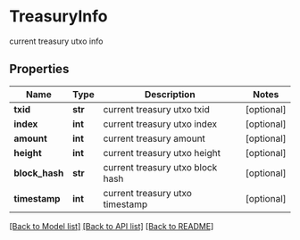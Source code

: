 # TreasuryInfo

current treasury utxo info
## Properties
Name | Type | Description | Notes
------------ | ------------- | ------------- | -------------
**txid** | **str** | current treasury utxo txid | [optional] 
**index** | **int** | current treasury utxo index | [optional] 
**amount** | **int** | current treasury amount | [optional] 
**height** | **int** | current treasury utxo height | [optional] 
**block_hash** | **str** | current treasury utxo block hash | [optional] 
**timestamp** | **int** | current treasury utxo timestamp | [optional] 

[[Back to Model list]](../README.md#documentation-for-models) [[Back to API list]](../README.md#documentation-for-api-endpoints) [[Back to README]](../README.md)


